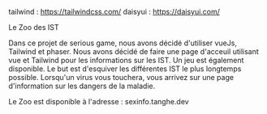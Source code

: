 tailwind : https://tailwindcss.com/
daisyui : https://daisyui.com/

Le Zoo des IST

Dans ce projet de serious game, nous avons décidé d'utiliser vueJs, Tailwind et phaser.
Nous avons décidé de faire une page d'acceuil utilisant vue et Tailwind pour les informations sur les IST.
Un jeu est également disponible. Le but est d'esquiver les différentes IST le plus longtemps possible.
Lorsqu'un virus vous touchera, vous arrivez sur une page d'information sur les dangers de la maladie.

Le Zoo est disponible à l'adresse : sexinfo.tanghe.dev